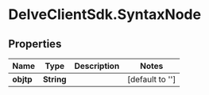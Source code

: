 # DelveClientSdk.SyntaxNode

## Properties

Name | Type | Description | Notes
------------ | ------------- | ------------- | -------------
**objtp** | **String** |  | [default to &#39;&#39;]


